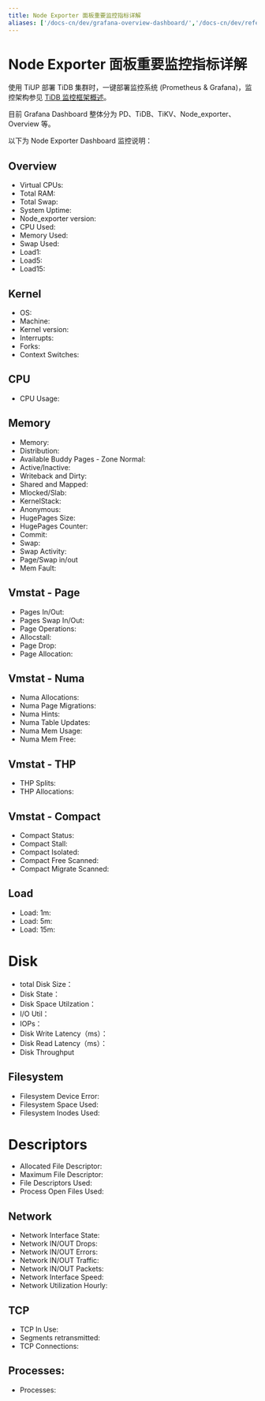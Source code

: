 ```yaml
---
title: Node Exporter 面板重要监控指标详解
aliases: ['/docs-cn/dev/grafana-overview-dashboard/','/docs-cn/dev/reference/key-monitoring-metrics/overview-dashboard/']
---
```


# Node Exporter 面板重要监控指标详解

使用 TiUP 部署 TiDB 集群时，一键部署监控系统 (Prometheus & Grafana)，监控架构参见 [TiDB 监控框架概述](/tidb-monitoring-framework.md)。

目前 Grafana Dashboard 整体分为 PD、TiDB、TiKV、Node\_exporter、Overview 等。

以下为 Node Exporter Dashboard 监控说明：

## Overview

- Virtual CPUs:
- Total RAM:
- Total Swap:
- System Uptime:
- Node_exporter version:
- CPU Used:
- Memory Used:
- Swap Used:
- Load1:
- Load5:
- Load15:

## Kernel

- OS:
- Machine:
- Kernel version:
- Interrupts:
- Forks:
- Context Switches:

## CPU

- CPU Usage:

## Memory

- Memory:
- Distribution:
- Available Buddy Pages - Zone Normal:
- Active/Inactive:
- Writeback and Dirty:
- Shared and Mapped:
- Mlocked/Slab:
- KernelStack:
- Anonymous:
- HugePages Size:
- HugePages Counter:
- Commit:
- Swap:
- Swap Activity:
- Page/Swap in/out
- Mem Fault:

## Vmstat - Page

- Pages In/Out:
- Pages Swap In/Out:
- Page Operations:
- Allocstall:
- Page Drop:
- Page Allocation:

## Vmstat - Numa

- Numa Allocations:
- Numa Page Migrations:
- Numa Hints:
- Numa Table Updates:
- Numa Mem Usage:
- Numa Mem Free:

## Vmstat - THP

- THP Splits:
- THP Allocations:

## Vmstat - Compact

- Compact Status:
- Compact Stall:
- Compact Isolated:
- Compact Free Scanned:
- Compact Migrate Scanned:

## Load

- Load: 1m:
- Load: 5m:
- Load: 15m:

# Disk

- total Disk Size：
- Disk State：
- Disk Space Utilzation：
- I/O Util：
- IOPs：
- Disk Write Latency（ms）：
- Disk Read Latency（ms）：
- Disk Throughput

## Filesystem

- Filesystem Device Error:
- Filesystem Space Used:
- Filesystem Inodes Used:

# Descriptors

- Allocated File Descriptor:
- Maximum File Descriptor:
- File Descriptors Used:
- Process Open Files Used:

## Network

- Network Interface State:
- Network IN/OUT Drops:
- Network IN/OUT Errors:
- Network IN/OUT Traffic:
- Network IN/OUT Packets:
- Network Interface Speed:
- Network Utilization Hourly:

## TCP

- TCP In Use:
- Segments retransmitted:
- TCP Connections:

## Processes:

- Processes:
